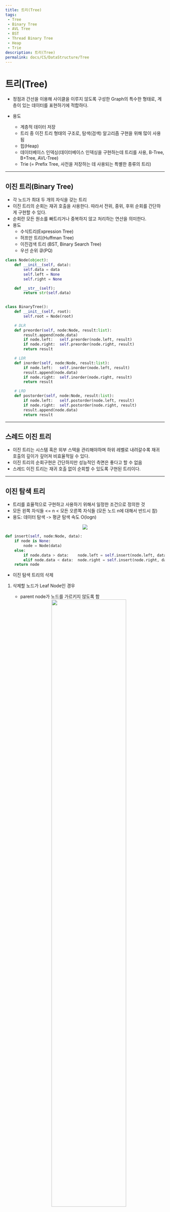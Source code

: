 ```yaml
---
title: 트리(Tree)
tags: 
 - Tree
 - Binary Tree
 - AVL Tree
 - BST
 - Thread Binary Tree
 - Heap
 - Trie
description: 트리(Tree)
permalink: docs/CS/DataStructure/Tree
---
```


# 트리(Tree)

- 정점과 간선을 이용해 사이클을 이루지 않도록 구성한 Graph의 특수한 형태로, 계층이 있는 데이터를 표현하기에 적합하다.

- 용도
    - 계층적 데이터 저장
    - 트리 중 이진 트리 형태의 구조로, 탐색(검색) 알고리즘 구현을 위해 많이 사용됨 
    - 힙(Heap) 
    - 데이터베이스 인덱싱(데이터베이스 인덱싱을 구현하는데 트리를 사용, B-Tree, B+Tree, AVL-Tree)
    - Trie (= Prefix Tree, 사전을 저장하는 데 사용되는 특별한 종류의 트리)

---
## 이진 트리(Binary Tree)
- 각 노드가 최대 두 개의 자식을 갖는 트리
- 이진 트리의 순회는 재귀 호출을 사용한다. 따라서 전위, 중위, 후위 순회를 간단하게 구현할 수 있다. 
- 순회란 모든 원소를 빠트리거나 중복하지 않고 처리하는 연산을 의미한다.
- 용도
    - 수식트리(Expression Tree)
    - 허프만 트리(Huffman Tree)
    - 이진검색 트리 (BST, Binary Search Tree)
    - 우선 순위 큐(PQ)

```python
class Node(object):
    def __init__(self, data):
        self.data = data
        self.left = None
        self.right = None

    def __str__(self):
        return str(self.data)
        

class BinaryTree():
    def __init__(self, root):
        self.root = Node(root)

    # DLR
    def preorder(self, node:Node, result:list):
        result.append(node.data)
        if node.left:   self.preorder(node.left, result)
        if node.right:  self.preorder(node.right, result)
        return result

    # LDR
    def inorder(self, node:Node, result:list):
        if node.left:   self.inorder(node.left, result)
        result.append(node.data)
        if node.right:  self.inorder(node.right, result)
        return result

    # LRD
    def postorder(self, node:Node, result:list):
        if node.left:   self.postorder(node.left, result)
        if node.right:  self.postorder(node.right, result)
        result.append(node.data)
        return result
```
---
## 스레드 이진 트리
- 이진 트리는 시스템 혹은 외부 스택을 관리해야하며 하위 레벨로 내려갈수록 재귀 호출의 깊이가 깊어져 비효율적일 수 있다.
- 이진 트리의 순회구현은 간단하지만 성능적인 측면은 좋다고 할 수 없음
- 스레드 이진 트리는 재귀 호출 없이 순회할 수 있도록 구현된 트리이다.

---
## 이진 탐색 트리
- 트리를 효율적으로 구현하고 사용하기 위해서 일정한 조건으로 정의한 것
- 모든 왼쪽 자식들 <= n < 모든 오른쪽 자식들 (모든 노드 n에 대해서 반드시 참)
- 용도: 데이터 탐색 -> 평균 탐색 속도 O(logn)

<center><img src='https://blog.penjee.com/wp-content/uploads/2015/11/binary-search-tree-sorted-array-animation.gif'></center>

```python
def insert(self, node:Node, data):
    if node is None:
        node = Node(data)
    else:
        if node.data > data:    node.left = self.insert(node.left, data)
        elif node.data < data:  node.right = self.insert(node.right, data)
    return node
```

- 이진 탐색 트리의 삭제

1. 삭제할 노드가 Leaf Node인 경우
    - parent node가 노드를 가르키지 않도록 함

    <center><img src='https://img1.daumcdn.net/thumb/R1280x0/?scode=mtistory2&fname=https%3A%2F%2Fblog.kakaocdn.net%2Fdn%2FeudyFG%2Fbtq2GXflqdC%2FTvIXkjTgEWoVoyvOv4xQN1%2Fimg.png' width='70%'></center>
    

2. 삭제할 노드의 자식이 하나인 경우
    - 노드를 삭제하고 자식 노드를 삭제된 노드의 부모에 직접 연결

    <center><img src='https://img1.daumcdn.net/thumb/R1280x0/?scode=mtistory2&fname=https%3A%2F%2Fblog.kakaocdn.net%2Fdn%2Fd9YABr%2Fbtq2y4HJBqp%2FDbafbadT1SL5WSnKO6AFLK%2Fimg.png' width='70%'></center>


3. 삭제할 노드의 자식이 둘인 경우
    
    1. 삭제할 노드를 찾는다
    2. 삭제할 노드의 successor 노드를 찾는다 (successor 노드: right subtree의 최소값)
    3. 삭제할 노드와 successor 노드의 값을 바꾼다
    4. successor 노드를 삭제

    <center><img src='https://img1.daumcdn.net/thumb/R1280x0/?scode=mtistory2&fname=https%3A%2F%2Fblog.kakaocdn.net%2Fdn%2FkYDgz%2Fbtq2BCDKWPR%2FT5wAjm1PwyAAKq9NNYctV0%2Fimg.png' width='80%'></center>


```python
def delete_node(self, current_node, value):
    # 노드 찾기
    if current_node is None:
        return None
    if current_node.data > value:
        current_node.left = self.delete_node(self, current_node.left, value)
        return current_node
    elif current_node.data < value:
        current_node.right = self.delete_node(self, current_node.right, value)
        return current_node

    else: #current.value == data
        if (current_node.left is None) and (current_node.right is None):
            # case 1
            return None
        elif current_node.left is None:
            # case 2-1 오른쪽 자식만 있을 때
            return current_node.right
        elif current_node.right is None:
            # case 2-2 왼쪽 자식만 있을 때
            return current_node.left
        else:
            # 자식이 둘 다 있는 경우
            # 3-2 successor node 찾기
            successor_node = current_node.right
            while successor_node.left is not None:
                successor_node = successor_node.left

            current_node.data = successor_node.data # 3-3
            current_node.right = self.delete_node(current_node.right, successor_node.data) # 3-4
            return current_node
```

---
## AVL 트리
- 편향트리를 해결하기 위한 것
- 이진 탐색 트리는 좌우 균형이 잘 맞으면 탐색 성능이 높아진다.
- BF = hL-hR (왼쪽 서브트리 높이에서 오른쪽 서브트리를 뺀 값)
- 어떤 시점에서 높이 차이(BF)가 1보다 커지면 회전(rotation)을 통해 균형을 잡아 높이 차이를 줄임

<center><img src='https://mblogthumb-phinf.pstatic.net/MjAxNzA3MzBfMTcx/MDAxNTAxMzUyNzY0NDU1.qcfo5s1QBTAyzd-AcnBqo0t0cPsAdimQNtzWxDfdpoUg.XELErDPsGEIXtnYmmEMdmks_p689jXplNJDgiwdu6P0g.PNG.dhdh6190/AVL14.png?type=w800' width='50%'></center>

<br>

**회전(rotation)**<br/>
삽입 삭제시 노드들의 배열에 따라 4가지(LL, RR, LR, RL) 불균형이 발생할 수 있으며 각 상황마다 rotation에 방향을 달리하여 트리의 균형을 맞춥니다.

- LL(Left Left) case
    - y는 z의 왼쪽 자식 노드이고, x는 y의 왼쪽 자식 노드인 경우 right rotation
    - y노드의 오른쪽 자식 노드를 z노드로 변경 - z노드 왼쪽 자식 노드를 y노드 오른쪽 서브트리(T2)로 변경

<center><img src='https://img1.daumcdn.net/thumb/R1280x0/?scode=mtistory2&fname=https%3A%2F%2Fblog.kakaocdn.net%2Fdn%2FxLIeV%2Fbtq2Xb7eZdF%2F0tfPz6aL4PEFaIJC6CvTs1%2Fimg.png' width='70%'></center>

- RR(Right Right) case
    - y는 z의 오른쪽 자식 노드이고, x는 y의 오른쪽 자식 노드인 경우 left rotation
    - y노드의 왼쪽 자식 노드를 z노드로 변경 - z노드 오른쪽 자식 노드를 y노드 왼쪽 서브트리(T2)로 변경

<center><img src='https://img1.daumcdn.net/thumb/R1280x0/?scode=mtistory2&fname=https%3A%2F%2Fblog.kakaocdn.net%2Fdn%2FMgydF%2Fbtq2ZpcT9dF%2FWNzhK8Ka9KmiuX6iqj5Ws0%2Fimg.png' width ='70%'></center>

- LR(Left Right) case
    - y는 z의 왼쪽 자식 노드이고, x는 y의 오른쪽 자식 노드인 경우 left , right 순으로 총 두 번의 rotation을 수행

<center><img src='https://img1.daumcdn.net/thumb/R1280x0/?scode=mtistory2&fname=https%3A%2F%2Fblog.kakaocdn.net%2Fdn%2FtMu3I%2Fbtq21Mk69Ei%2FTToajHJiFvy3FmNYlbagj0%2Fimg.png' width='70%'></center>

- RL(Right Left) case
    - y는 z의 오른쪽 자식 노드이고, x는 y의 왼쪽 자식 노드인 경우, right, left 순으로 총 두번의 rotation을 수행

<center><img src='https://img1.daumcdn.net/thumb/R1280x0/?scode=mtistory2&fname=https%3A%2F%2Fblog.kakaocdn.net%2Fdn%2FbrTQV1%2Fbtq2TcMbXA3%2FmhrY8bPspDrRT90kkGDIR1%2Fimg.png' width='70%'></center>

**삽입/삭제 연산**<br/>
AVL 트리의 삽입 연산은 기본적으로 이진탐색트리와 동일합니다.

---
## Heap
- 노드중에서 키값이 가장 큰 노드나 가장 작은 노드를 찾기 위해 만든 자료구조
- 최소힙(Min Heap), 최대힙(Max Heap)

---
## 트라이(Trie, 접두사 트리 = Prefix Tree)
- 각 노드의 문자를 저장하는 자료구조
- 트리를 아래쪽으로 순회하면 단어가 나온다.
- 접두사를 빠르게 찾아보기 위한 방식, 모든 언어를 트라이에 저장해 놓는 방식
- 문자열을 빠르게 탐색할 수 있는 자료구조
- 시간복잡도: O(M)

```python
class Trie:
    head = dict()
    
    def add(self, word):
        cur = self.head

        for ch in word:
            if ch not in cur:
                cur[ch] = {}
            cur = cur[ch]
        cur['*'] = True

    def search(self, word):
        cur = self.head

        for ch in word:
            if ch not in cur:
                return False
            cur = cur[ch]
        if '*' in cur:
            return True
        else:
            return False

dictionary = Trie()

dictionary.add('hi')
dictionary.add('hello')
print(dictionary.search('hi')) # True
print(dictionary.search('hello')) # True
print(dictionary.search('hey')) # False
```
